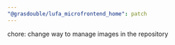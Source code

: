 ```yaml
---
"@grasdouble/lufa_microfrontend_home": patch
---
```


chore: change way to manage images in the repository
